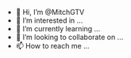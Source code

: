 - 👋 Hi, I’m @MitchGTV
- 👀 I’m interested in ...
- 🌱 I’m currently learning ...
- 💞️ I’m looking to collaborate on ...
- 📫 How to reach me ...

<!---
MitchGTV/MitchGTV is a ✨ special ✨ repository because its `README.md` (this file) appears on your GitHub profile.
You can click the Preview link to take a look at your changes.
--->
